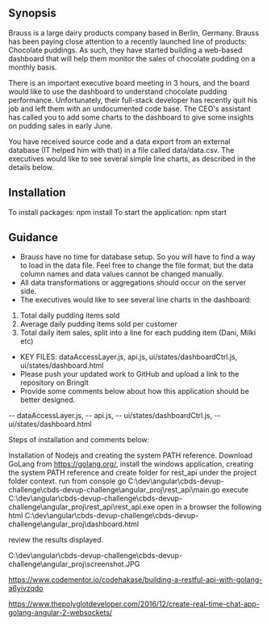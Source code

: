 ## Synopsis

Brauss is a large dairy products company based in Berlin, Germany. Brauss has been paying close attention to a recently launched line of products: Chocolate puddings. As such, they have started building a web-based dashboard that will help them monitor the sales of chocolate pudding on a monthly basis.

There is an important executive board meeting in 3 hours, and the board would like to use the dashboard to understand chocolate pudding performance. Unfortunately, their full-stack developer has recently quit his job and left them with an undocumented code base. The CEO's assistant has called you to add some charts to the dashboard to give some insights on pudding sales in early June.

You have received source code and a data export from an external database (IT helped him with that) in a file called data/data.csv. The executives would like to see several simple line charts, as described in the details below.

## Installation

To install packages: npm install
To start the application: npm start

## Guidance

* Brauss have no time for database setup. So you will have to find a way to load in the data file. Feel free to change the file format, but the data column names and data values cannot be changed manually.
* All data transformations or aggregations should occur on the server side.
* The executives would like to see several line charts in the dashboard:
1) Total daily pudding items sold
2) Average daily pudding items sold per customer
3) Total daily item sales, split into a line for each pudding item (Dani, Milki etc)
* KEY FILES: dataAccessLayer.js, api.js, ui/states/dashboardCtrl.js, ui/states/dashboard.html
* Please push your updated work to GitHub and upload a link to the repository on BringIt 
* Provide some comments below about how this application should be better designed.

-- dataAccessLayer.js, 
-- api.js, 
-- ui/states/dashboardCtrl.js, 
-- ui/states/dashboard.html

Steps of installation and comments below:

Installation of Nodejs and creating the system PATH reference.
Download  GoLang from https://golang.org/, install the windows application, creating the system PATH reference and create  folder for rest_api under the project folder context.
run from console go C:\dev\angular\cbds-devup-challenge\cbds-devup-challenge\angular_proj\rest_api\main.go
execute C:\dev\angular\cbds-devup-challenge\cbds-devup-challenge\angular_proj\rest_api\rest_api.exe
open in a browser the following html C:\dev\angular\cbds-devup-challenge\cbds-devup-challenge\angular_proj\dashboard.html

review the results displayed.

C:\dev\angular\cbds-devup-challenge\cbds-devup-challenge\angular_proj\screenshot.JPG



https://www.codementor.io/codehakase/building-a-restful-api-with-golang-a6yivzqdo

https://www.thepolyglotdeveloper.com/2016/12/create-real-time-chat-app-golang-angular-2-websockets/

